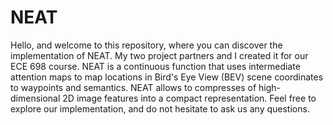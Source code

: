 # NEAT
Hello, and welcome to this repository, where you can discover the implementation of NEAT. My two project partners and I created it for our ECE 698 course. NEAT is a continuous function that uses intermediate attention maps to map locations in Bird's Eye View (BEV) scene coordinates to waypoints and semantics. NEAT allows to compresses of high-dimensional 2D image features into a compact representation. Feel free to explore our implementation, and do not hesitate to ask us any questions.
